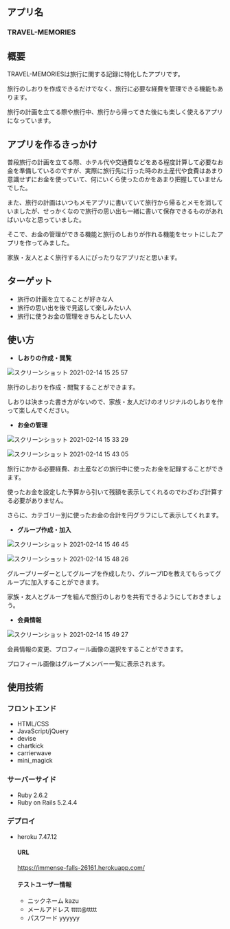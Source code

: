 ## アプリ名
### TRAVEL-MEMORIES

## 概要
TRAVEL-MEMORIESは旅行に関する記録に特化したアプリです。

旅行のしおりを作成できるだけでなく、旅行に必要な経費を管理できる機能もあります。

旅行の計画を立てる際や旅行中、旅行から帰ってきた後にも楽しく使えるアプリになっています。

## アプリを作るきっかけ
普段旅行の計画を立てる際、ホテル代や交通費などをある程度計算して必要なお金を準備しているのですが、実際に旅行先に行った時のお土産代や食費はあまり意識せずにお金を使っていて、何にいくら使ったのかをあまり把握していませんでした。

また、旅行の計画はいつもメモアプリに書いていて旅行から帰るとメモを消していましたが、せっかくなので旅行の思い出も一緒に書いて保存できるものがあればいいなと思っていました。

そこで、お金の管理ができる機能と旅行のしおりが作れる機能をセットにしたアプリを作ってみました。

家族・友人とよく旅行する人にぴったりなアプリだと思います。

## ターゲット
- 旅行の計画を立てることが好きな人
- 旅行の思い出を後で見返して楽しみたい人　
- 旅行に使うお金の管理をきちんとしたい人

## 使い方
- **しおりの作成・閲覧**

![スクリーンショット 2021-02-14 15 25 57](https://user-images.githubusercontent.com/74053238/107870789-d5946780-6ede-11eb-94cf-27d76ce3f9db.png)

旅行のしおりを作成・閲覧することができます。

しおりは決まった書き方がないので、家族・友人だけのオリジナルのしおりを作って楽しんでください。

- **お金の管理**

![スクリーンショット 2021-02-14 15 33 29](https://user-images.githubusercontent.com/74053238/107870817-22783e00-6edf-11eb-929b-51f97cf39e4d.png)

![スクリーンショット 2021-02-14 15 43 05](https://user-images.githubusercontent.com/74053238/107870824-45a2ed80-6edf-11eb-8705-46a7d425673d.png)


旅行にかかる必要経費、お土産などの旅行中に使ったお金を記録することができます。

使ったお金を設定した予算から引いて残額を表示してくれるのでわざわざ計算する必要がありません。

さらに、カテゴリー別に使ったお金の合計を円グラフにして表示してくれます。

- **グループ作成・加入**

![スクリーンショット 2021-02-14 15 46 45](https://user-images.githubusercontent.com/74053238/107870831-60756200-6edf-11eb-858d-88ed39d4f988.png)

![スクリーンショット 2021-02-14 15 48 26](https://user-images.githubusercontent.com/74053238/107870845-77b44f80-6edf-11eb-837a-99083ba38220.png)


グループリーダーとしてグループを作成したり、グループIDを教えてもらってグループに加入することができます。

家族・友人とグループを組んで旅行のしおりを共有できるようにしておきましょう。

- **会員情報**

![スクリーンショット 2021-02-14 15 49 27](https://user-images.githubusercontent.com/74053238/107870854-8ef33d00-6edf-11eb-9069-b71a120615c9.png)


会員情報の変更、プロフィール画像の選択をすることができます。

プロフィール画像はグループメンバー一覧に表示されます。

## 使用技術
### フロントエンド
- HTML/CSS
- JavaScript/jQuery
- devise
- chartkick
- carrierwave
- mini_magick

### サーバーサイド
- Ruby 2.6.2
- Ruby on Rails 5.2.4.4

### デプロイ
- heroku 7.47.12

  #### URL
  
  https://immense-falls-26161.herokuapp.com/

  #### テストユーザー情報
  - ニックネーム  kazu　
  - メールアドレス  ttttt@ttttt
  - パスワード  yyyyyy  

